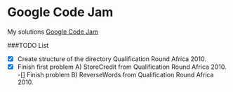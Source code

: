 # Google Code Jam
My solutions [Google Code Jam](https://code.google.com/codejam)

###TODO List

-[x] Create structure of the directory Qualification Round Africa 2010.
-[x] Finish first problem A) StoreCredit from Qualification Round Africa 2010.
-[] Finish problem B) ReverseWords from Qualification Round Africa 2010.
